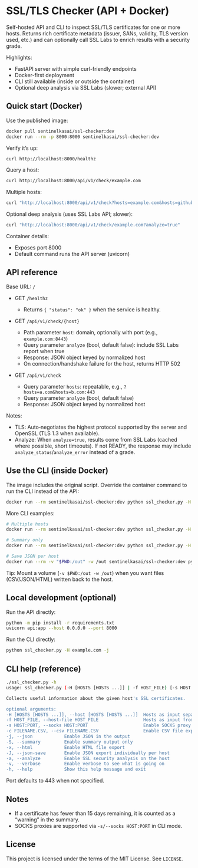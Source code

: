# SSL/TLS Checker (API + Docker)

Self-hosted API and CLI to inspect SSL/TLS certificates for one or more hosts. Returns rich certificate metadata (issuer, SANs, validity, TLS version used, etc.) and can optionally call SSL Labs to enrich results with a security grade.

Highlights:

- FastAPI server with simple curl-friendly endpoints
- Docker-first deployment
- CLI still available (inside or outside the container)
- Optional deep analysis via SSL Labs (slower; external API)

## Quick start (Docker)

Use the published image:

```bash
docker pull sentinelkasai/ssl-checker:dev
docker run --rm -p 8000:8000 sentinelkasai/ssl-checker:dev
```

Verify it’s up:

```bash
curl http://localhost:8000/healthz
```

Query a host:

```bash
curl http://localhost:8000/api/v1/check/example.com
```

Multiple hosts:

```bash
curl "http://localhost:8000/api/v1/check?hosts=example.com&hosts=github.com:443"
```

Optional deep analysis (uses SSL Labs API; slower):

```bash
curl "http://localhost:8000/api/v1/check/example.com?analyze=true"
```

Container details:

- Exposes port 8000
- Default command runs the API server (uvicorn)

## API reference

Base URL: `/`

- GET `/healthz`
  - Returns `{ "status": "ok" }` when the service is healthy.

- GET `/api/v1/check/{host}`
  - Path parameter `host`: domain, optionally with port (e.g., `example.com:8443`)
  - Query parameter `analyze` (bool, default false): include SSL Labs report when true
  - Response: JSON object keyed by normalized host
  - On connection/handshake failure for the host, returns HTTP 502

- GET `/api/v1/check`
  - Query parameter `hosts`: repeatable, e.g., `?hosts=a.com&hosts=b.com:443`
  - Query parameter `analyze` (bool, default false)
  - Response: JSON object keyed by normalized host

Notes:

- TLS: Auto‑negotiates the highest protocol supported by the server and OpenSSL (TLS 1.3 when available).
- Analyze: When `analyze=true`, results come from SSL Labs (cached where possible, short timeouts). If not READY, the response may include `analyze_status`/`analyze_error` instead of a grade.

## Use the CLI (inside Docker)

The image includes the original script. Override the container command to run the CLI instead of the API:

```bash
docker run --rm sentinelkasai/ssl-checker:dev python ssl_checker.py -H example.com -j
```

More CLI examples:

```bash
# Multiple hosts
docker run --rm sentinelkasai/ssl-checker:dev python ssl_checker.py -H example.com github.com:443

# Summary only
docker run --rm sentinelkasai/ssl-checker:dev python ssl_checker.py -H example.com -S

# Save JSON per host
docker run --rm -v "$PWD:/out" -w /out sentinelkasai/ssl-checker:dev python /app/ssl_checker.py -H example.com -J
```

Tip: Mount a volume (`-v $PWD:/out -w /out`) when you want files (CSV/JSON/HTML) written back to the host.

## Local development (optional)

Run the API directly:

```bash
python -m pip install -r requirements.txt
uvicorn api:app --host 0.0.0.0 --port 8000
```

Run the CLI directly:

```bash
python ssl_checker.py -H example.com -j
```

## CLI help (reference)

```bash
./ssl_checker.py -h
usage: ssl_checker.py (-H [HOSTS [HOSTS ...]] | -f HOST_FILE) [-s HOST:PORT] [-c FILENAME.CSV] [-j] [-S] [-x] [-J] [-a] [-v] [-h]

Collects useful information about the given host's SSL certificates.

optional arguments:
-H [HOSTS [HOSTS ...]], --host [HOSTS [HOSTS ...]]  Hosts as input separated by space
-f HOST_FILE, --host-file HOST_FILE                 Hosts as input from a file
-s HOST:PORT, --socks HOST:PORT                     Enable SOCKS proxy for connection
-c FILENAME.CSV, --csv FILENAME.CSV                 Enable CSV file export
-j, --json            Enable JSON in the output
-S, --summary         Enable summary output only
-x, --html            Enable HTML file export
-J, --json-save       Enable JSON export individually per host
-a, --analyze         Enable SSL security analysis on the host
-v, --verbose         Enable verbose to see what is going on
-h, --help            Show this help message and exit
```

Port defaults to 443 when not specified.

## Notes

- If a certificate has fewer than 15 days remaining, it is counted as a “warning” in the summary.
- SOCKS proxies are supported via `-s/--socks HOST:PORT` in CLI mode.

## License

This project is licensed under the terms of the MIT License. See `LICENSE`.
